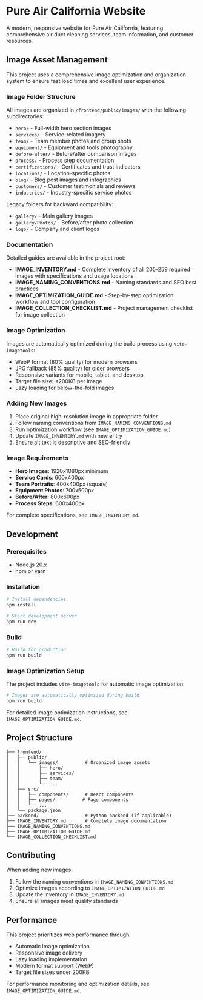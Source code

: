 # Pure Air California Website

A modern, responsive website for Pure Air California, featuring comprehensive air duct cleaning services, team information, and customer resources.

## Image Asset Management

This project uses a comprehensive image optimization and organization system to ensure fast load times and excellent user experience.

### Image Folder Structure

All images are organized in `/frontend/public/images/` with the following subdirectories:
- `hero/` - Full-width hero section images
- `services/` - Service-related imagery
- `team/` - Team member photos and group shots
- `equipment/` - Equipment and tools photography
- `before-after/` - Before/after comparison images
- `process/` - Process step documentation
- `certifications/` - Certificates and trust indicators
- `locations/` - Location-specific photos
- `blog/` - Blog post images and infographics
- `customers/` - Customer testimonials and reviews
- `industries/` - Industry-specific service photos

Legacy folders for backward compatibility:
- `gallery/` - Main gallery images
- `gallery/Photos/` - Before/after photo collection
- `logo/` - Company and client logos

### Documentation

Detailed guides are available in the project root:
- **IMAGE_INVENTORY.md** - Complete inventory of all 205-259 required images with specifications and usage locations
- **IMAGE_NAMING_CONVENTIONS.md** - Naming standards and SEO best practices
- **IMAGE_OPTIMIZATION_GUIDE.md** - Step-by-step optimization workflow and tool configuration
- **IMAGE_COLLECTION_CHECKLIST.md** - Project management checklist for image collection

### Image Optimization

Images are automatically optimized during the build process using `vite-imagetools`:
- WebP format (80% quality) for modern browsers
- JPG fallback (85% quality) for older browsers
- Responsive variants for mobile, tablet, and desktop
- Target file size: <200KB per image
- Lazy loading for below-the-fold images

### Adding New Images

1. Place original high-resolution image in appropriate folder
2. Follow naming conventions from `IMAGE_NAMING_CONVENTIONS.md`
3. Run optimization workflow (see `IMAGE_OPTIMIZATION_GUIDE.md`)
4. Update `IMAGE_INVENTORY.md` with new entry
5. Ensure alt text is descriptive and SEO-friendly

### Image Requirements

- **Hero Images**: 1920x1080px minimum
- **Service Cards**: 600x400px
- **Team Portraits**: 400x400px (square)
- **Equipment Photos**: 700x500px
- **Before/After**: 800x600px
- **Process Steps**: 600x400px

For complete specifications, see `IMAGE_INVENTORY.md`.

## Development

### Prerequisites

- Node.js 20.x
- npm or yarn

### Installation

```bash
# Install dependencies
npm install

# Start development server
npm run dev
```

### Build

```bash
# Build for production
npm run build
```

### Image Optimization Setup

The project includes `vite-imagetools` for automatic image optimization:

```bash
# Images are automatically optimized during build
npm run build
```

For detailed image optimization instructions, see `IMAGE_OPTIMIZATION_GUIDE.md`.

## Project Structure

```
├── frontend/
│   ├── public/
│   │   └── images/          # Organized image assets
│   │       ├── hero/
│   │       ├── services/
│   │       ├── team/
│   │       └── ...
│   ├── src/
│   │   ├── components/      # React components
│   │   ├── pages/          # Page components
│   │   └── ...
│   └── package.json
├── backend/                 # Python backend (if applicable)
├── IMAGE_INVENTORY.md       # Complete image documentation
├── IMAGE_NAMING_CONVENTIONS.md
├── IMAGE_OPTIMIZATION_GUIDE.md
└── IMAGE_COLLECTION_CHECKLIST.md
```

## Contributing

When adding new images:
1. Follow the naming conventions in `IMAGE_NAMING_CONVENTIONS.md`
2. Optimize images according to `IMAGE_OPTIMIZATION_GUIDE.md`
3. Update the inventory in `IMAGE_INVENTORY.md`
4. Ensure all images meet quality standards

## Performance

This project prioritizes web performance through:
- Automatic image optimization
- Responsive image delivery
- Lazy loading implementation
- Modern format support (WebP)
- Target file sizes under 200KB

For performance monitoring and optimization details, see `IMAGE_OPTIMIZATION_GUIDE.md`.
